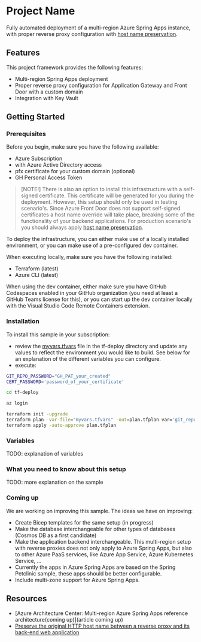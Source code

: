# Project Name

Fully automated deployment of a multi-region Azure Spring Apps instance, with proper reverse proxy configuration with [host name preservation](https://learn.microsoft.com/azure/architecture/best-practices/host-name-preservation).

## Features

This project framework provides the following features:

- Multi-region Spring Apps deployment
- Proper reverse proxy configuration for Application Gateway and Front Door with a custom domain
- Integration with Key Vault

## Getting Started

### Prerequisites

Before you begin, make sure you have the following available:

- Azure Subscription
- with Azure Active Directory access
- pfx certificate for your custom domain (optional)
- GH Personal Access Token

> [NOTE!]
> There is also an option to install this infrastructure with a self-signed certificate. This certificate will be generated for you during the deployment. However, this setup should only be used in testing scenario's. Since Azure Front Door does not support self-signed certificates a host name override will take place, breaking some of the functionality of your backend applications. For production scenario's you should always apply [host name preservation](https://learn.microsoft.com/azure/architecture/best-practices/host-name-preservation).

To deploy the infrastructure, you can either make use of a locally installed environment, or you can make use of a pre-configured dev container.

When executing locally, make sure you have the following installed:

- Terraform (latest)
- Azure CLI (latest)

When using the dev container, either make sure you have GitHub Codespaces enabled in your GitHub organization (you need at least a GitHub Teams license for this), or you can start up the dev container locally with the Visual Studio Code Remote Containers extension.

### Installation

To install this sample in your subscription:

- review the [myvars.tfvars](tf-deploy/myvars.tfvars) file in the tf-deploy directory and update any values to reflect the environment you would like to build. See below for an explanation of the different variables you can configure.
- execute:

```bash
GIT_REPO_PASSWORD="GH_PAT_your_created"
CERT_PASSWORD='password_of_your_certificate'

cd tf-deploy

az login

terraform init -upgrade
terraform plan -var-file="myvars.tfvars" -out=plan.tfplan var='git_repo_passwords=["$GIT_REPO_PASSWORD","$GIT_REPO_PASSWORD"]' var="cert_password=$CERT_PASSWORD"
terraform apply -auto-approve plan.tfplan
```

### Variables

TODO: explanation of variables

### What you need to know about this setup

TODO: more explanation on the sample

### Coming up

We are working on improving this sample. The ideas we have on improving:

- Create Bicep templates for the same setup (in progress)
- Make the database interchangeable for other types of databases (Cosmos DB as a first candidate)
- Make the application backend interchangeable. This multi-region setup with reverse proxies does not only apply to Azure Spring Apps, but also to other Azure PaaS services, like Azure App Service, Azure Kubernetes Service, ...
- Currently the apps in Azure Spring Apps are based on the Spring Petclinic sample, these apps should be better configurable.
- Include multi-zone support for Azure Spring Apps.

## Resources

- [Azure Architecture Center: Multi-region Azure Spring Apps reference architecture(coming up)](article coming up)
- [Preserve the original HTTP host name between a reverse proxy and its back-end web application](https://learn.microsoft.com/azure/architecture/best-practices/host-name-preservation)
